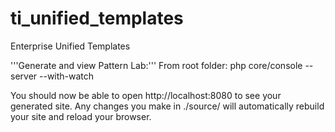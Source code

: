 # ti_unified_templates
Enterprise Unified Templates


'''Generate and view Pattern Lab:'''
From root folder:
php core/console --server --with-watch

You should now be able to open http://localhost:8080 to see your generated site. Any changes you make in ./source/ will automatically rebuild your site and reload your browser.
